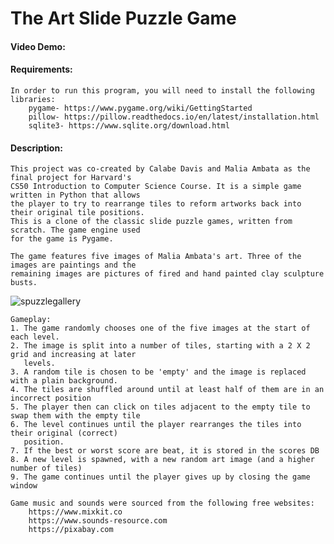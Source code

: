 # The Art Slide Puzzle Game
#### Video Demo:

#### Requirements:
    In order to run this program, you will need to install the following libraries:
        pygame- https://www.pygame.org/wiki/GettingStarted
        pillow- https://pillow.readthedocs.io/en/latest/installation.html
        sqlite3- https://www.sqlite.org/download.html

#### Description:
    This project was co-created by Calabe Davis and Malia Ambata as the final project for Harvard's
    CS50 Introduction to Computer Science Course. It is a simple game written in Python that allows
    the player to try to rearrange tiles to reform artworks back into their original tile positions.
    This is a clone of the classic slide puzzle games, written from scratch. The game engine used
    for the game is Pygame. 

    The game features five images of Malia Ambata's art. Three of the images are paintings and the
    remaining images are pictures of fired and hand painted clay sculpture busts. 
    

![spuzzlegallery](https://github.com/pruuk/artslidepuzzlegame/assets/125835766/a051d423-27a3-4b7d-8289-a4c78ea10184)

    Gameplay:
    1. The game randomly chooses one of the five images at the start of each level.
    2. The image is split into a number of tiles, starting with a 2 X 2 grid and increasing at later
       levels.
    3. A random tile is chosen to be 'empty' and the image is replaced with a plain background.
    4. The tiles are shuffled around until at least half of them are in an incorrect position
    5. The player then can click on tiles adjacent to the empty tile to swap them with the empty tile
    6. The level continues until the player rearranges the tiles into their original (correct)
       position.
    7. If the best or worst score are beat, it is stored in the scores DB
    8. A new level is spawned, with a new random art image (and a higher number of tiles)
    9. The game continues until the player gives up by closing the game window

    Game music and sounds were sourced from the following free websites:
        https://www.mixkit.co
        https://www.sounds-resource.com
        https://pixabay.com
